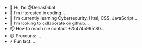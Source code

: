 - 👋 Hi, I’m @DeriasDibal
- 👀 I’m interested in coding...
- 🌱 I’m currently learning Cybersecurity, Html, CSS, JavaScript...
- 💞️ I’m looking to collaborate on github...
- 📫 How to reach me contact +254745995180...
- 😄 Pronouns: ...
- ⚡ Fun fact: ...

<!---
DeriasDibal/DeriasDibal is a ✨ special ✨ repository because its `README.md` (this file) appears on your GitHub profile.
You can click the Preview link to take a look at your changes.
--->
